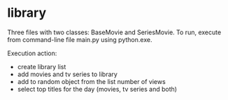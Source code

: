 # library
Three files with two classes: BaseMovie and SeriesMovie.
To run, execute from command-line file main.py using python.exe. 

Execution action:
- create library list 
- add movies and tv series to library
- add to random object from the list number of views 
- select top titles for the day (movies, tv series and both)
